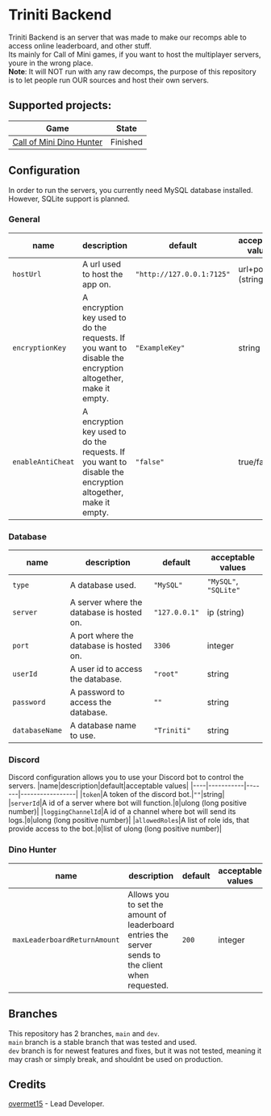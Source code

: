 # Triniti Backend

Triniti Backend is an server that was made to make our recomps able to access online leaderboard, and other stuff.  
Its mainly for Call of Mini games, if you want to host the multiplayer servers, youre in the wrong place.  
**Note**: It will NOT run with any raw decomps, the purpose of this repository is to let people run OUR sources and host their own servers.  

## Supported projects:
|Game|State|
|---------|-----|
|[Call of Mini Dino Hunter](https://github.com/Decomp-And-Recomp/Call-Of-Mini-Dino-Hunter)|Finished|

## Configuration
In order to run the servers, you currently need MySQL database installed. However, SQLite support is planned.

### General
|name|description|default|acceptable values|
|----|-----------|-------|-----------------|
|`hostUrl`|A url used to host the app on.|`"http://127.0.0.1:7125"`|url+port (string)|
|`encryptionKey`|A encryption key used to do the requests. If you want to disable the encryption altogether, make it empty.|`"ExampleKey"`|string|
|`enableAntiCheat`|A encryption key used to do the requests. If you want to disable the encryption altogether, make it empty.|`"false"`|true/false|

### Database
|name|description|default|acceptable values|
|----|-----------|-------|-----------------|
|`type`|A database used.|`"MySQL"`|`"MySQL"`, `"SQLite"`|
|`server`|A server where the database is hosted on.|`"127.0.0.1"`|ip (string)|
|`port`|A port where the database is hosted on.|`3306`|integer|
|`userId`|A user id to access the database.|`"root"`|string|
|`password`|A password to access the database.|`""`|string|
|`databaseName`|A database name to use.|`"Triniti"`|string|

### Discord
Discord configuration allows you to use your Discord bot to control the servers.
|name|description|default|acceptable values|
|----|-----------|-------|-----------------|
|`token`|A token of the discord bot.|`""`|string|
|`serverId`|A id of a server where bot will function.|`0`|ulong (long positive number)|
|`loggingChannelId`|A id of a channel where bot will send its logs.|`0`|ulong (long positive number)|
|`allowedRoles`|A list of role ids, that provide access to the bot.|`0`|list of ulong (long positive number)|

### Dino Hunter
|name|description|default|acceptable values|
|----|-----------|-------|-----------------|
|`maxLeaderboardReturnAmount`|Allows you to set the amount of leaderboard entries the server sends to the client when requested.|`200`|integer|

## Branches
This repository has 2 branches, `main` and `dev`.  
`main` branch is a stable branch that was tested and used.  
`dev` branch is for newest features and fixes, but it was not tested, meaning it may crash or simply break, and shouldnt be used on production.

## Credits
[overmet15](https://github.com/overmet15) - Lead Developer.
